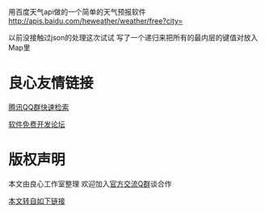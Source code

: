 用百度天气api做的一个简单的天气预报软件
http://apis.baidu.com/heweather/weather/free?city=

以前没接触过json的处理这次试试
写了一个递归来把所有的最内层的键值对放入Map里




 # 良心友情链接

[腾讯QQ群快速检索](http://u.720life.cn/s/8cf73f7c)

[软件免费开发论坛](http://u.720life.cn/s/bbb01dc0)

# 版权声明 

本文由良心工作室整理 欢迎加入[官方交流Q群](https://u.720life.cn/s/f2316816)谈合作

[本文转自如下链接](http://u.720life.cn/g/2e71d0f0a5c601172267ba20d3a43c6ee2d2aeb7b90b4f6f8dbdd9e9efa7efae3afadfdcf78dfa41ce0689177b4ce255c895f2e709336436eaf0f40a2b7383c8)